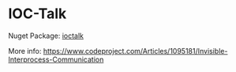# IOC-Talk
Nuget Package: [ioctalk](http://www.nuget.org/packages/ioctalk/)

More info: https://www.codeproject.com/Articles/1095181/Invisible-Interprocess-Communication
